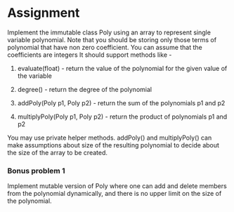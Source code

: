 # Assignment

Implement the immutable class Poly using an array to represent single variable polynomial. Note that you should be storing only those terms of polynomial that have non zero coefficient. You can assume that the coefficients are integers
It should support methods like - 

1. evaluate(float) - return the value of the polynomial for the given value of the variable

2. degree() - return the degree of the polynomial

3. addPoly(Poly p1, Poly p2) - return the sum of the polynomials p1 and p2

4. multiplyPoly(Poly p1, Poly p2) - return the product of polynomials p1 and p2

You may use private helper methods. addPoly() and multiplyPoly() can make assumptions about size of the resulting polynomial to decide about the size of the array to be created.

### Bonus problem 1

Implement mutable version of Poly where one can add and delete members from the polynomial dynamically, and there is no upper limit on the size of the polynomial.

